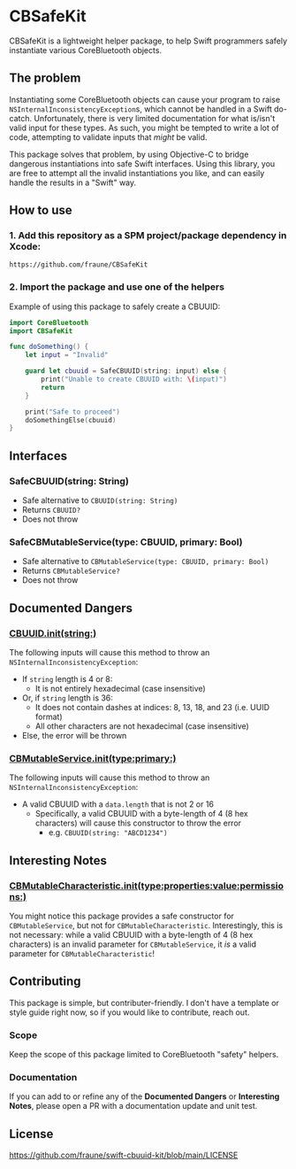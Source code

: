# CBSafeKit

CBSafeKit is a lightweight helper package, to help Swift programmers safely instantiate various CoreBluetooth objects.

## The problem

Instantiating some CoreBluetooth objects can cause your program to raise `NSInternalInconsistencyException`s, which cannot be handled in a Swift do-catch. Unfortunately, there is very limited documentation for what is/isn't valid input for these types. As such, you might be tempted to write a lot of code, attempting to validate inputs that _might_ be valid.

This package solves that problem, by using Objective-C to bridge dangerous instantiations into safe Swift interfaces. Using this library, you are free to attempt all the invalid instantiations you like, and can easily handle the results in a "Swift" way.

## How to use

### 1. Add this repository as a SPM project/package dependency in Xcode:
```
https://github.com/fraune/CBSafeKit
```

### 2. Import the package and use one of the helpers
Example of using this package to safely create a CBUUID:
```swift
import CoreBluetooth
import CBSafeKit

func doSomething() {
    let input = "Invalid"

    guard let cbuuid = SafeCBUUID(string: input) else {
        print("Unable to create CBUUID with: \(input)")
        return
    }

    print("Safe to proceed")
    doSomethingElse(cbuuid)
}
```

## Interfaces

### SafeCBUUID(string: String)

* Safe alternative to `CBUUID(string: String)`
* Returns `CBUUID?`
* Does not throw

### SafeCBMutableService(type: CBUUID, primary: Bool)

* Safe alternative to `CBMutableService(type: CBUUID, primary: Bool)`
* Returns `CBMutableService?`
* Does not throw

## Documented Dangers

### [CBUUID.init(string:)](https://developer.apple.com/documentation/corebluetooth/cbuuid/1519025-init)

The following inputs will cause this method to throw an `NSInternalInconsistencyException`:
* If `string` length is 4 or 8:
    * It is not entirely hexadecimal (case insensitive)
* Or, if `string` length is 36:
    * It does not contain dashes at indices: 8, 13, 18, and 23 (i.e. UUID format)
    * All other characters are not hexadecimal (case insensitive)
* Else, the error will be thrown

### [CBMutableService.init(type:primary:)](https://developer.apple.com/documentation/corebluetooth/cbmutableservice/1434330-init)

The following inputs will cause this method to throw an `NSInternalInconsistencyException`:
* A valid CBUUID with a `data.length` that is not 2 or 16
    * Specifically, a valid CBUUID with a byte-length of 4 (8 hex characters) will cause this constructor to throw the error
        * e.g. `CBUUID(string: "ABCD1234")`

## Interesting Notes

### [CBMutableCharacteristic.init(type:properties:value:permissions:)](https://developer.apple.com/documentation/corebluetooth/cbmutablecharacteristic/1519073-init)

You might notice this package provides a safe constructor for `CBMutableService`, but not for `CBMutableCharacteristic`. Interestingly, this is not necessary: while a valid CBUUID with a byte-length of 4 (8 hex characters) is an invalid parameter for `CBMutableService`, it _is_ a valid parameter for `CBMutableCharacteristic`!

## Contributing

This package is simple, but contributer-friendly. I don't have a template or style guide right now, so if you would like to contribute, reach out.

### Scope

Keep the scope of this package limited to CoreBluetooth "safety" helpers.

### Documentation

If you can add to or refine any of the **Documented Dangers** or **Interesting Notes**, please open a PR with a documentation update and unit test.

## License

https://github.com/fraune/swift-cbuuid-kit/blob/main/LICENSE
